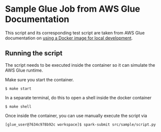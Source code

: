 # Sample Glue Job from AWS Glue Documentation

This script and its corresponding test script are taken from AWS Glue 
documentation on [using a Docker image for local development](https://docs.aws.amazon.com/glue/latest/dg/aws-glue-programming-etl-libraries.html#develop-local-docker-image).

## Running the script

The script needs to be executed inside the container so it can simulate 
the AWS Glue runtime.

Make sure you start the container.

    $ make start

In a separate terminal, do this to open a shell inside the docker 
container

    $ make shell

Once inside the container, you can use manually execute the script via

    [glue_user@7634c978b92c workspace]$ spark-submit src/sample/script.py